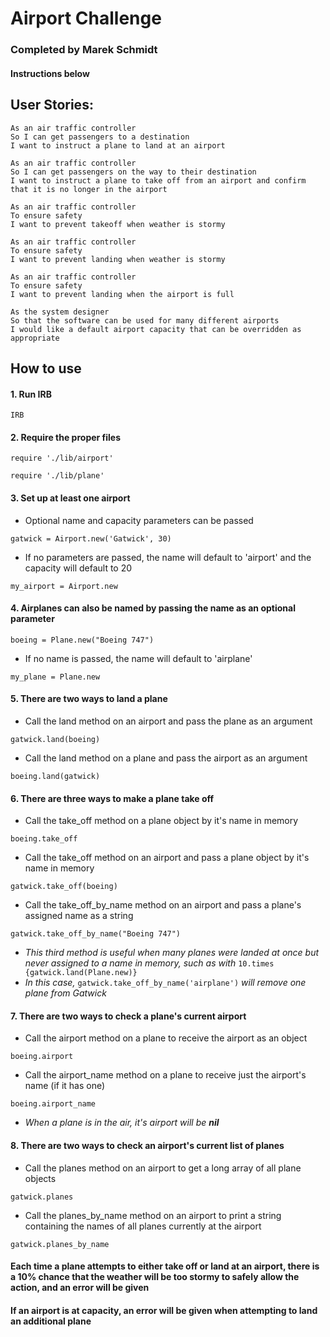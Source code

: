 # Airport Challenge

### Completed by Marek Schmidt
#### Instructions below

## User Stories:
```
As an air traffic controller
So I can get passengers to a destination
I want to instruct a plane to land at an airport
```
```
As an air traffic controller
So I can get passengers on the way to their destination
I want to instruct a plane to take off from an airport and confirm that it is no longer in the airport
```
```
As an air traffic controller
To ensure safety
I want to prevent takeoff when weather is stormy
```
```
As an air traffic controller
To ensure safety
I want to prevent landing when weather is stormy
```
```
As an air traffic controller
To ensure safety
I want to prevent landing when the airport is full
```
```
As the system designer
So that the software can be used for many different airports
I would like a default airport capacity that can be overridden as appropriate
```

## How to use

#### 1. Run IRB
```
IRB
```

#### 2. Require the proper files
```
require './lib/airport'
```
```
require './lib/plane'
```

#### 3. Set up at least one airport  
  * Optional name and capacity parameters can be passed
  ```
  gatwick = Airport.new('Gatwick', 30)
  ```
  * If no parameters are passed, the name will default to 'airport' and the capacity will default to 20
  ```
  my_airport = Airport.new
  ```  

#### 4. Airplanes can also be named by passing the name as an optional parameter
  ```
  boeing = Plane.new("Boeing 747")
  ```  
  * If no name is passed, the name will default to 'airplane'
  ```
  my_plane = Plane.new
  ```

#### 5. There are two ways to land a plane  
  * Call the land method on an airport and pass the plane as an argument
  ```
  gatwick.land(boeing)
  ```
  * Call the land method on a plane and pass the airport as an argument
  ```
  boeing.land(gatwick)
  ```

#### 6. There are three ways to make a plane take off  
  * Call the take_off method on a plane object by it's name in memory
  ```
  boeing.take_off
  ```  
  * Call the take_off method on an airport and pass a plane object by it's name in memory
  ```
  gatwick.take_off(boeing)
  ```
  * Call the take_off_by_name method on an airport and pass a plane's assigned name as a string
  ```
  gatwick.take_off_by_name("Boeing 747")
  ```
  * _This third method is useful when many planes were landed at once but never assigned to a name in memory, such as with_ `10.times {gatwick.land(Plane.new)}`  
  * _In this case,_ `gatwick.take_off_by_name('airplane')` _will remove one plane from Gatwick_

#### 7. There are two ways to check a plane's current airport  
  * Call the airport method on a plane to receive the airport as an object
  ```
  boeing.airport
  ```  
  * Call the airport_name method on a plane to receive just the airport's name (if it has one)
  ```
  boeing.airport_name
  ```  
  * _When a plane is in the air, it's airport will be **nil**_  

#### 8. There are two ways to check an airport's current list of planes  
  * Call the planes method on an airport to get a long array of all plane objects
  ```
  gatwick.planes
  ```  
  * Call the planes_by_name method on an airport to print a string containing the names of all planes currently at the airport
  ```
  gatwick.planes_by_name
  ```

#### Each time a plane attempts to either take off or land at an airport, there is a 10% chance that the weather will be too stormy to safely allow the action, and an error will be given

#### If an airport is at capacity, an error will be given when attempting to land an additional plane
